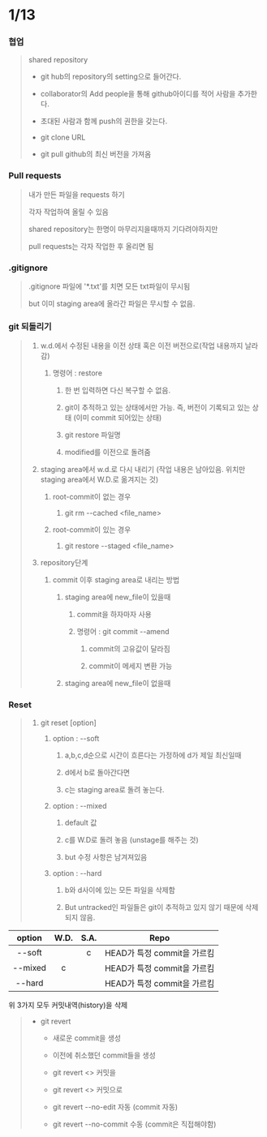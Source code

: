 # 1/13

### 협업

> shared repository
> 
> - git hub의 repository의 setting으로 들어간다.
> 
> - collaborator의 Add people을 통해 github아이디를 적어 사람을 추가한다.
> 
> - 초대된 사람과 함께 push의 권한을 갖는다.
> 
> - git clone URL
>  
> - git pull
>   github의 최신 버전을 가져옴

### Pull requests

> 내가 만든 파일을 requests 하기
> 
> 각자 작업하여 올릴 수 있음
> 
> shared repository는 한명이 마무리지을때까지 기다려야하지만
> 
> pull requests는 각자 작업한 후 올리면 됨

### .gitignore

> .gitignore 파일에 '*.txt'를 치면 모든 txt파일이 무시됨
> 
> but 이미 staging area에 올라간 파일은 무시할 수 없음.

### git 되돌리기

> 1. w.d.에서 수정된 내용을 이전 상태 혹은 이전 버전으로(작업 내용까지 날라감)
>    
>    1. 명령어 : restore
>       
>       1. 한 번 입력하면 다신 복구할 수 없음.
>       
>       2. git이 추적하고 있는 상태에서만 가능. 즉, 버전이 기록되고 있는 상태 (이미 commit 되어있는 상태)
>       
>       3. git restore 파일명
>       
>       4. modified를 이전으로 돌려줌
> 
> 2. staging area에서 w.d.로 다시 내리기 (작업 내용은 남아있음. 위치만 staging area에서 W.D.로 옮겨지는 것)
>    
>    1. root-commit이 없는 경우
>       
>       1. git rm --cached  <file_name>
>    
>    2. root-commit이 있는 경우
>       
>       1. git restore --staged <file_name>
> 
> 3. repository단계 
>    
>    1. commit 이후 staging area로 내리는 방법
>       
>       1. staging area에 new_file이 있을때
>          
>          1. commit을 하자마자 사용
>          
>          2. 명령어 : git commit --amend
>             
>             1. commit의 고유값이 달라짐
>             
>             2. commit이 메세지 변환 가능
>       
>       2. staging area에 new_file이 없을때
> 
> 

### Reset

> 1. git reset [option] <commit ID>
>    
>    1. option : --soft
>       
>       1. a,b,c,d순으로 시간이 흐른다는 가정하에 d가 제일 최신일때
>       
>       2. d에서 b로 돌아간다면
>       
>       3. c는 staging area로 돌려 놓는다.
>    
>    2. option : --mixed
>       
>       1. default 값
>       
>       2. c를 W.D로 돌려 놓음 (unstage를 해주는 것)
>       
>       3. but 수정 사항은 남겨져있음 
>    
>    3. option : --hard
>       
>       1. b와 d사이에 있는 모든 파일을 삭제함
>       
>       2. But untracked인 파일들은 git이 추적하고 있지 않기 때문에 삭제되지 않음.

| option  | W.D. | S.A. | Repo                 |
|:-------:|:----:|:----:|:--------------------:|
| --soft  |      | c    | HEAD가 특정 commit을 가르킴 |
| --mixed | c    |      | HEAD가 특정 commit을 가르킴 |
| --hard  |      |      | HEAD가 특정 commit을 가르킴 |

위 3가지 모두 커밋내역(history)을 삭제

> - git revert
>   
>   - 새로운 commit을 생성
>   
>   - 이전에 취소했던 commit들을 생성
>   
>   - git revert <> 커밋을
>   
>   - git revert <> 커밋으로
>   
>   - git revert --no-edit 자동 (commit 자동)
>   
>   - git revert --no-commit 수동 (commit은 직접해야함)


